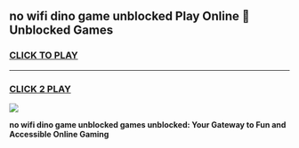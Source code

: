 
## no wifi dino game unblocked Play Online 👋 Unblocked Games
<h3>
<a href="https://premium.freeplayer.one?title=no_wifi_dino_game_unblocked&ref=19F">CLICK TO PLAY</a></h3>
<hr>

<h3>
<a href="https://premium.freeplayer.one?title=no_wifi_dino_game_unblocked&ref=19F">CLICK 2 PLAY</a>
  
</h3>

<a href="https://premium.freeplayer.one?title=no_wifi_dino_game_unblocked&ref=19F"><img src="https://clearcache.store/games.png"></a>


**no wifi dino game unblocked games unblocked: Your Gateway to Fun and Accessible Online Gaming**
